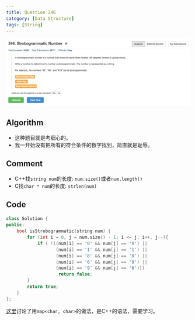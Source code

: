 ```yaml
---
title: Question 246
category: [Data Structure]
tags: [String]
---
```


![Description](../Assets/Figure/question246.png)

## Algorithm 

- 这种题目就是考细心的。
- 我一开始没有把所有的符合条件的数字找到，简直就是耻辱。

## Comment


- C++找`string num`的长度: `num.size()`或者`num.length()`
- C找`char * num`的长度: `strlen(num)`

## Code

```c++
class Solution {
public:
    bool isStrobogrammatic(string num) {
        for (int i = 0, j = num.size() - 1; i <= j; i++, j--){
            if ( !((num[i] == '0' && num[j] == '0') ||
                   (num[i] == '1' && num[j] == '1') ||
                   (num[i] == '8' && num[j] == '8') ||
                   (num[i] == '6' && num[j] == '9') ||
                   (num[i] == '9' && num[j] == '6')))
                    return false;
        }
        return true;
    }
};
```

[这里](https://leetcode.com/discuss/50523/0ms-c-solution)讨论了用`map<char, char>`的做法，是C++的语法，需要学习。